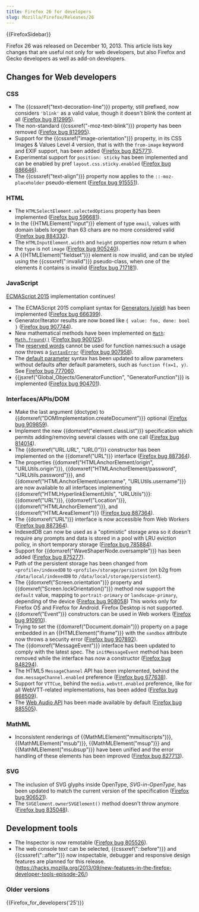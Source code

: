 ```yaml
---
title: Firefox 26 for developers
slug: Mozilla/Firefox/Releases/26
---
```


{{FirefoxSidebar}}

Firefox 26 was released on December 10, 2013. This article lists key changes that are useful not only for web developers, but also Firefox and Gecko developers as well as add-on developers.

## Changes for Web developers

### CSS

- The {{cssxref("text-decoration-line")}} property, still prefixed, now considers `'blink'` as a valid value, though it doesn't blink the content at all ([Firefox bug 812995](https://bugzilla.mozilla.org/show_bug.cgi?id=812995)).
- The non-standard {{cssxref("-moz-text-blink")}} property has been removed ([Firefox bug 812995](https://bugzilla.mozilla.org/show_bug.cgi?id=812995)).
- Support for the {{cssxref("image-orientation")}} property, in its CSS Images & Values Level 4 version, that is with the `from-image` keyword and EXIF support, has been added ([Firefox bug 825771](https://bugzilla.mozilla.org/show_bug.cgi?id=825771)).
- Experimental support for `position: sticky` has been implemented and can be enabled by pref `layout.css.sticky.enabled` ([Firefox bug 886646](https://bugzilla.mozilla.org/show_bug.cgi?id=886646)).
- The {{cssxref("text-align")}} property now applies to the `::-moz-placeholder` pseudo-element ([Firefox bug 915551](https://bugzilla.mozilla.org/show_bug.cgi?id=915551)).

### HTML

- The `HTMLSelectElement.selectedOptions` property has been implemented ([Firefox bug 596681](https://bugzilla.mozilla.org/show_bug.cgi?id=596681)).
- In the {{HTMLElement("input")}} element of type `email`, values with domain labels longer than 63 chars are no more considered valid ([Firefox bug 884332](https://bugzilla.mozilla.org/show_bug.cgi?id=884332)).
- The `HTMLInputElement.width` and `height` properties now return `0` when the `type` is not `image` ([Firefox bug 905240](https://bugzilla.mozilla.org/show_bug.cgi?id=905240)).
- A {{HTMLElement("fieldset")}} element is now invalid, and can be styled using the {{cssxref(":invalid")}} pseudo-class, when one of the elements it contains is invalid ([Firefox bug 717181](https://bugzilla.mozilla.org/show_bug.cgi?id=717181)).

### JavaScript

[ECMAScript 2015](/en-US/docs/Web/JavaScript/ECMAScript_6_support_in_Mozilla) implementation continues!

- The ECMAScript 2015 compliant syntax for [Generators (yield)](https://web.archive.org/web/20170126155949/http://wiki.ecmascript.org/doku.php?id=harmony:generators) has been implemented ([Firefox bug 666399](https://bugzilla.mozilla.org/show_bug.cgi?id=666399)).
- Generator/Iterator results are now boxed like `{ value: foo, done: bool }` ([Firefox bug 907744](https://bugzilla.mozilla.org/show_bug.cgi?id=907744)).
- New mathematical methods have been implemented on [`Math`](/en-US/docs/Web/JavaScript/Reference/Global_Objects/Math): [`Math.fround()`](/en-US/docs/Web/JavaScript/Reference/Global_Objects/Math/fround) ([Firefox bug 900125](https://bugzilla.mozilla.org/show_bug.cgi?id=900125)).
- The [reserved words](/en-US/docs/Web/JavaScript/Reference/Lexical_grammar#keywords) cannot be used for function names:such a usage now throws a [`SyntaxError`](/en-US/docs/Web/JavaScript/Reference/Global_Objects/SyntaxError) ([Firefox bug 907958](https://bugzilla.mozilla.org/show_bug.cgi?id=907958)).
- The [default parameter](/en-US/docs/Web/JavaScript/Reference/Functions/Default_parameters) syntax has been updated to allow parameters without defaults after default parameters, such as `function f(x=1, y)`. See [Firefox bug 777060](https://bugzilla.mozilla.org/show_bug.cgi?id=777060).
- {{jsxref("Global_Objects/GeneratorFunction", "GeneratorFunction")}} is implemented ([Firefox bug 904701](https://bugzilla.mozilla.org/show_bug.cgi?id=904701)).

### Interfaces/APIs/DOM

- Make the last argument (doctype) to {{domxref("DOMImplementation.createDocument")}} optional ([Firefox bug 909859](https://bugzilla.mozilla.org/show_bug.cgi?id=909859)).
- Implement the new {{domxref("element.classList")}} specification which permits adding/removing several classes with one call ([Firefox bug 814014](https://bugzilla.mozilla.org/show_bug.cgi?id=814014)).
- The {{domxref("URL.URL", "URL()")}} constructor has been implemented on the {{domxref("URL")}} interface ([Firefox bug 887364](https://bugzilla.mozilla.org/show_bug.cgi?id=887364)).
- The properties {{domxref("HTMLAnchorElement/origin", "URLUtils.origin")}}, {{domxref("HTMLAnchorElement/password", "URLUtils.password")}}, and {{domxref("HTMLAnchorElement/username", "URLUtils.username")}} are now available to all interfaces implementing {{domxref("HTMLHyperlinkElementUtils", "URLUtils")}}: {{domxref("URL")}}, {{domxref("Location")}}, {{domxref("HTMLAnchorElement")}}, and {{domxref("HTMLAreaElement")}} ([Firefox bug 887364](https://bugzilla.mozilla.org/show_bug.cgi?id=887364)).
- The {{domxref("URL")}} interface is now accessible from Web Workers ([Firefox bug 887364](https://bugzilla.mozilla.org/show_bug.cgi?id=887364)).
- IndexedDB can now be used as a "optimistic" storage area so it doesn't require any prompts and data is stored in a pool with LRU eviction policy, in short temporary storage ([Firefox bug 785884](https://bugzilla.mozilla.org/show_bug.cgi?id=785884)).
- Support for {{domxref("WaveShaperNode.oversample")}} has been added ([Firefox bug 875277](https://bugzilla.mozilla.org/show_bug.cgi?id=875277)).
- Path of the persistent storage has been changed from `<profile>/indexedDB` to `<profile>/storage/persistent` (on b2g from `/data/local/indexedDB` to `/data/local/storage/persistent`).
- The {{domxref("Screen.orientation")}} property and {{domxref("Screen.lockOrientation()")}} method now support the `default` value, mapping to `portrait-primary` or `landscape-primary`, depending of the device ([Firefox bug 908058](https://bugzilla.mozilla.org/show_bug.cgi?id=908058)) This works only for Firefox OS and Firefox for Android. Firefox Desktop is not supported.
- {{domxref("Event")}} constructors can be used in Web workers ([Firefox bug 910910](https://bugzilla.mozilla.org/show_bug.cgi?id=910910)).
- Trying to set the {{domxref("Document.domain")}} property on a page embedded in an {{HTMLElement("iframe")}} with the `sandbox` attribute now throws a security error ([Firefox bug 907892](https://bugzilla.mozilla.org/show_bug.cgi?id=907892)).
- The {{domxref("MessageEvent")}} interface has been updated to comply with the latest spec. The `initMessageEvent` method has been removed while the interface has now a constructor ([Firefox bug 848294](https://bugzilla.mozilla.org/show_bug.cgi?id=848294)).
- The HTML5 `MessageChannel` API has been implemented, behind the `dom.messageChannel.enabled` preference ([Firefox bug 677638](https://bugzilla.mozilla.org/show_bug.cgi?id=677638)).
- Support for `VTTCue`, behind the `media.webvtt.enabled` preference, like for all WebVTT-related implementations, has been added ([Firefox bug 868509](https://bugzilla.mozilla.org/show_bug.cgi?id=868509)).
- The [Web Audio API](/en-US/docs/Web/API/Web_Audio_API) has been made available by default ([Firefox bug 885505](https://bugzilla.mozilla.org/show_bug.cgi?id=885505)).

### MathML

- Inconsistent renderings of {{MathMLElement("mmultiscripts")}}, {{MathMLElement("msub")}}, {{MathMLElement("msup")}} and {{MathMLElement("msubsup")}} have been unified and the error handling of these elements has been improved ([Firefox bug 827713](https://bugzilla.mozilla.org/show_bug.cgi?id=827713)).

### SVG

- The inclusion of SVG glyphs inside OpenType, _SVG-in-OpenType_, has been updated to match the current version of the specification ([Firefox bug 906521](https://bugzilla.mozilla.org/show_bug.cgi?id=906521)).
- The `SVGElement.ownerSVGElement()` method doesn't throw anymore ([Firefox bug 835048](https://bugzilla.mozilla.org/show_bug.cgi?id=835048)).

## Development tools

- The Inspector is now remotable ([Firefox bug 805526](https://bugzilla.mozilla.org/show_bug.cgi?id=805526)).
- The web console text can be selected, {{cssxref("::before")}} and {{cssxref("::after")}} now inspectable, debugger and responsive design features are planned for this release. (<https://hacks.mozilla.org/2013/09/new-features-in-the-firefox-developer-tools-episode-26/>)

### Older versions

{{Firefox_for_developers('25')}}
